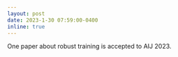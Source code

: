 ```yaml
---
layout: post
date: 2023-1-30 07:59:00-0400
inline: true
---
```


One paper about robust training is accepted to AIJ 2023.